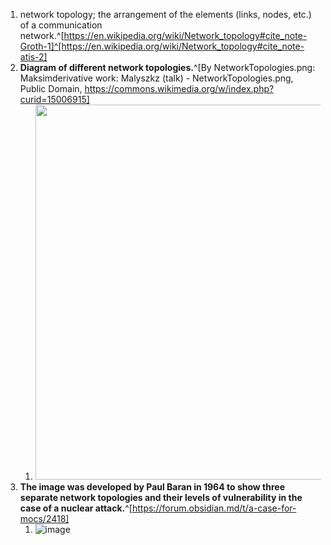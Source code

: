 1. network topology; the arrangement of the elements (links, nodes, etc.) of a communication network.^[https://en.wikipedia.org/wiki/Network_topology#cite_note-Groth-1]^[https://en.wikipedia.org/wiki/Network_topology#cite_note-atis-2]
2. **Diagram of different network topologies.**^[By NetworkTopologies.png: Maksimderivative work: Malyszkz (talk) - NetworkTopologies.png, Public Domain, https://commons.wikimedia.org/w/index.php?curid=15006915]
	1. <img src="https://upload.wikimedia.org/wikipedia/commons/thumb/9/97/NetworkTopologies.svg/1920px-NetworkTopologies.svg.png" width="600" />
3. **The image was developed by Paul Baran in 1964 to show three separate network topologies and their levels of vulnerability in the case of a nuclear attack.**^[https://forum.obsidian.md/t/a-case-for-mocs/2418]
	1. ![image](https://forum.obsidian.md/uploads/default/original/2X/2/210256cdf8f248a3fe9c6a4ab788187417c6e252.png)